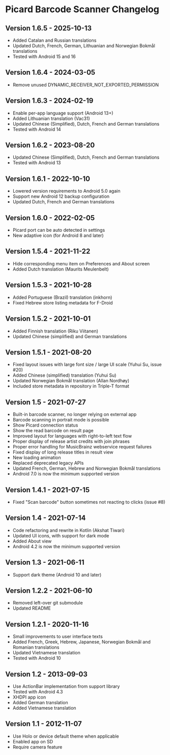 # Picard Barcode Scanner Changelog

## Version 1.6.5 - 2025-10-13
- Added Catalan and Russian translations
- Updated Dutch, French, German, Lithuanian and Norwegian Bokmål translations
- Tested with Android 15 and 16

## Version 1.6.4 - 2024-03-05
- Remove unused DYNAMIC_RECEIVER_NOT_EXPORTED_PERMISSION

## Version 1.6.3 - 2024-02-19
- Enable per-app language support (Android 13+)
- Added Lithuanian translation (Vac31)
- Updated Chinese (Simplified), Dutch, French and German translations
- Tested with Android 14

## Version 1.6.2 - 2023-08-20
- Updated Chinese (Simplified), Dutch, French and German translations
- Tested with Android 13

## Version 1.6.1 - 2022-10-10
- Lowered version requirements to Android 5.0 again
- Support new Android 12 backup configuration
- Updated Dutch, French and German translations

## Version 1.6.0 - 2022-02-05
- Picard port can be auto detected in settings
- New adaptive icon (for Android 8 and later)

## Version 1.5.4 - 2021-11-22
- Hide corresponding menu item on Preferences and About screen
- Added Dutch translation (Maurits Meulenbelt)

## Version 1.5.3 - 2021-10-28
- Added Portuguese (Brazil) translation (inkhorn)
- Fixed Hebrew store listing metadata for F-Droid

## Version 1.5.2 - 2021-10-01
- Added Finnish translation (Riku Viitanen)
- Updated Chinese (simplified) and German translations

## Version 1.5.1 - 2021-08-20
- Fixed layout issues with large font size / large UI scale (Yuhui Su, issue #20)
- Added Chinese (simplified) translation (Yuhui Su)
- Updated Norwegian Bokmål translation (Allan Nordhøy)
- Included store metadata in repository in Triple-T format

## Version 1.5 - 2021-07-27
- Built-in barcode scanner, no longer relying on external app
- Barcode scanning in portrait mode is possible
- Show Picard connection status
- Show the read barcode on result page
- Improved layout for languages with right-to-left text flow
- Proper display of release artist credits with join phrases
- Proper error handling for MusicBrainz webservice request failures
- Fixed display of long release titles in result view
- New loading animation
- Replaced deprecated legacy APIs
- Updated French, German, Hebrew and Norwegian Bokmål translations
- Android 7.0 is now the minimum supported version

## Version 1.4.1 - 2021-07-15
- Fixed "Scan barcode" button sometimes not reacting to clicks (issue #8)

## Version 1.4 - 2021-07-14
- Code refactoring and rewrite in Kotlin (Akshat Tiwari)
- Updated UI icons, with support for dark mode
- Added About view
- Android 4.2 is now the minimum supported version

## Version 1.3 - 2021-06-11
- Support dark theme (Android 10 and later)

## Version 1.2.2 - 2021-06-10
- Removed left-over git submodule
- Updated README

## Version 1.2.1 - 2020-11-16
- Small improvements to user interface texts
- Added French, Greek, Hebrew, Japanese, Norwegian Bokmål and Romanian
   translations
- Updated Vietnamese translation
- Tested with Android 10

## Version 1.2 - 2013-09-03
- Use ActionBar implementation from support library
- Tested with Android 4.3
- XHDPI app icon
- Added German translation
- Added Vietnamese translation

## Version 1.1 - 2012-11-07
- Use Holo or device default theme when applicable
- Enabled app on SD
- Require camera feature
